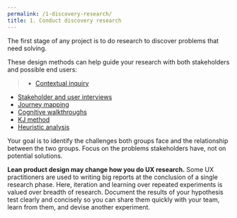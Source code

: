 ```yaml
---
permalink: /1-discovery-research/
title: 1. Conduct discovery research
---
```

The first stage of any project is to do research to discover problems that need solving.

These design methods can help guide your research with both stakeholders and possible end users:

>- [Contextual inquiry](https://methods.18f.gov/contextual-inquiry/)[](https://methods.18f.gov/bodystorming/) 
- [Stakeholder and user interviews](https://methods.18f.gov/stakeholder-and-user-interviews/) 
- [Journey mapping](https://methods.18f.gov/journey-mapping/) 
- [Cognitive walkthroughs](https://methods.18f.gov/cognitive-walkthrough/) 
- [KJ method](https://methods.18f.gov/kj-method/) 
- [Heuristic analysis ](https://methods.18f.gov/heuristic-analysis/) 

Your goal is to identify the challenges both groups face and the relationship between the two groups. Focus on the problems stakeholders have, not on potential solutions.

**Lean product design may change how you do UX research.** Some UX practitioners are used to writing big reports at the conclusion of a single research phase. Here, iteration and learning over repeated experiments is valued over breadth of research. Document the results of your hypothesis test clearly and concisely so you can share them quickly with your team, learn from them, and devise another experiment. 